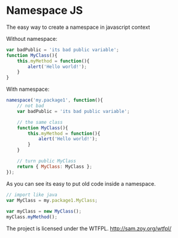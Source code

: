 Namespace JS
============

The easy way to create a namespace in javascript context

Without namespace:

```js
var badPublic = 'its bad public variable';
function MyClass(){
    this.myMethod = function(){
        alert('Hello world!');
    }
}
```

With namespace:

```js
namespace('my.package1', function(){
    // not bad
    var badPublic = 'its bad public variable';

    // the same class
    function MyClass(){
        this.myMethod = function(){
            alert('Hello world!');
        }
    }

    // turn public MyClass
    return { MyClass: MyClass };
});
```

As you can see its easy to put old code inside a namespace.

```js
// import like java
var MyClass = my.package1.MyClass;
    
var myClass = new MyClass();
myClass.myMethod();
```

The project is licensed under the WTFPL.
http://sam.zoy.org/wtfpl/
